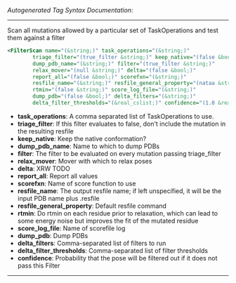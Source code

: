 <!-- THIS IS AN AUTOGENERATED FILE: Don't edit it directly, instead change the schema definition in the code itself. -->

_Autogenerated Tag Syntax Documentation:_

---
Scan all mutations allowed by a particular set of TaskOperations and test them against a filter

```xml
<FilterScan name="(&string;)" task_operations="(&string;)"
        triage_filter="(true_filter &string;)" keep_native="(false &bool;)"
        dump_pdb_name="(&string;)" filter="(true_filter &string;)"
        relax_mover="(null &string;)" delta="(false &bool;)"
        report_all="(false &bool;)" scorefxn="(&string;)"
        resfile_name="(&string;)" resfile_general_property="(nataa &string;)"
        rtmin="(false &string;)" score_log_file="(&string;)"
        dump_pdb="(false &bool;)" delta_filters="(&string;)"
        delta_filter_thresholds="(&real_cslist;)" confidence="(1.0 &real;)" />
```

-   **task_operations**: A comma separated list of TaskOperations to use.
-   **triage_filter**: If this filter evaluates to false, don't include the mutation in the resulting resfile
-   **keep_native**: Keep the native conformation?
-   **dump_pdb_name**: Name to which to dump PDBs
-   **filter**: The filter to be evaluated on every mutation passing triage_filter
-   **relax_mover**: Mover with which to relax poses
-   **delta**: XRW TODO
-   **report_all**: Report all values
-   **scorefxn**: Name of score function to use
-   **resfile_name**: The output resfile name; if left unspecified, it will be the input PDB name plus .resfile
-   **resfile_general_property**: Default resfile command
-   **rtmin**: Do rtmin on each residue prior to relaxation, which can lead to some energy noise but improves the fit of the mutated residue
-   **score_log_file**: Name of scorefile log
-   **dump_pdb**: Dump PDBs
-   **delta_filters**: Comma-separated list of filters to run
-   **delta_filter_thresholds**: Comma-separated list of filter thresholds
-   **confidence**: Probability that the pose will be filtered out if it does not pass this Filter

---
